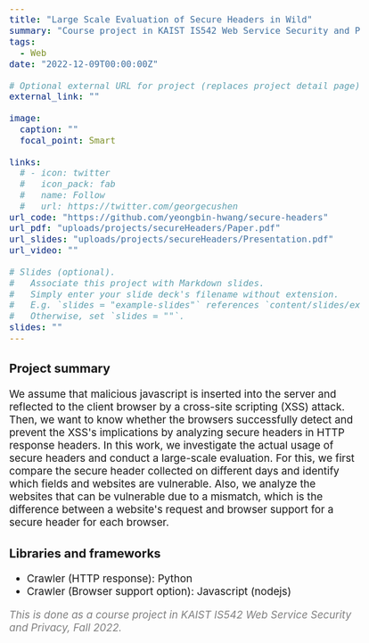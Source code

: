 ```yaml
---
title: "Large Scale Evaluation of Secure Headers in Wild"
summary: "Course project in KAIST IS542 Web Service Security and Privacy, Fall 2022"
tags:
  - Web
date: "2022-12-09T00:00:00Z"

# Optional external URL for project (replaces project detail page).
external_link: ""

image:
  caption: ""
  focal_point: Smart

links:
  # - icon: twitter
  #   icon_pack: fab
  #   name: Follow
  #   url: https://twitter.com/georgecushen
url_code: "https://github.com/yeongbin-hwang/secure-headers"
url_pdf: "uploads/projects/secureHeaders/Paper.pdf"
url_slides: "uploads/projects/secureHeaders/Presentation.pdf"
url_video: ""

# Slides (optional).
#   Associate this project with Markdown slides.
#   Simply enter your slide deck's filename without extension.
#   E.g. `slides = "example-slides"` references `content/slides/example-slides.md`.
#   Otherwise, set `slides = ""`.
slides: ""
---
```


<style>
body{
  font-size: 14pt;
  margin-left: 12%;
  margin-right: 12%;
  /* margin-bottom: -100px; */
}

@media only screen and (max-width: 768px) {
 body {
  font-size: 12pt;
  /* text-align:center; */
  margin-left: 0%;
  margin-right: 0%;
 }
}
</style>

### Project summary

We assume that malicious javascript is inserted into the server and reflected to the client browser by a cross-site scripting (XSS) attack. Then, we want to know whether the browsers successfully detect and prevent the XSS's implications by analyzing secure headers in HTTP response headers.
In this work, we investigate the actual usage of secure headers and conduct a large-scale evaluation. For this, we first compare the secure header collected on different days and identify which fields and websites are vulnerable. Also, we analyze the websites that can be vulnerable due to a mismatch, which is the difference between a website's request and browser support for a secure header for each browser.

### Libraries and frameworks

- Crawler (HTTP response): Python
- Crawler (Browser support option): Javascript (nodejs)

<span style="color: gray">
<i>This is done as a course project in KAIST IS542 Web Service Security and Privacy, Fall 2022.</i></span>
